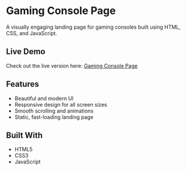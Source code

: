 # Gaming Console Page

A visually engaging landing page for gaming consoles built using HTML, CSS, and JavaScript.

## Live Demo

Check out the live version here: [Gaming Console Page](https://yashsonirony.github.io/Gaming-Console-Page/)

## Features

- Beautiful and modern UI
- Responsive design for all screen sizes
- Smooth scrolling and animations
- Static, fast-loading landing page

## Built With

- HTML5  
- CSS3  
- JavaScript 


